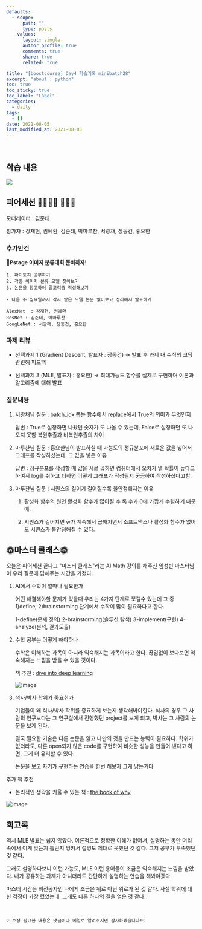 ```yaml
---
defaults:
  - scope:
      path: ""
      type: posts
    values:
      layout: single
      author_profile: true
      comments: true
      share: true
      related: true

title: "[boostcourse] Day4 학습기록_minibatch28"
excerpt: "about : python"
toc: true
toc_sticky: true
toc_label: "Label"
categories:
  - daily
tags:
  - []
date: 2021-08-05
last_modified_at: 2021-08-05
---
```

<br>

## 학습 내용

<a href="https://hongsusoo.github.io/ai_dlbasic/dl_RNN_basic"><img src="https://img.shields.io/badge/-RNN-red"/></a>


## 피어세션 👨‍👨‍👦‍👦 👨‍👨‍👦

모더레이터 : 김준태

참가자 : 강재현, 권예환, 김준태, 박마루찬, 서광채, 장동건, 홍요한

### 추가안건

**🌈Pstage 이미지 분류대회 준비하자!**

    1. 파이토치 공부하기
    2. 각종 이미지 분류 모델 찾아보기
    3. 논문을 참고하여 알고리즘 작성해보기

    - 다음 주 월요일까지 각자 맡은 모델 논문 읽어보고 정리해서 발표하기

    AlexNet  : 강재현, 권예환
    ResNet : 김준태, 박마루찬
    GoogLeNet : 서광채, 장동건, 홍요한


### 과제 리뷰

- 선택과제 1 (Gradient Descent, 발표자 : 장동건)
    → 발표 후 과제 내 수식의 코딩 관련해 피드백

- 선택과제 3 (MLE, 발표자 : 홍요한)
    → 최대가능도 함수를 실제로 구현하며 이론과 알고리즘에 대해 발표

### 질문내용


1. 서광채님 질문 : batch_idx 뽑는 함수에서 replace에서 True의 의미가 무엇인지

    답변 : True로 설정하면 나왔던 숫자가 또 나올 수 있는데, False로 설정하면 또 나오지 못함 복원추출과 비복원추출의 차이

2. 마루찬님 질문 : 홍요한님이 발표하실 때 가능도의 정규분포에 새로운 값을 넣어서 그래프를 작성하셨는데, 그 값을 넣은 이유 

     답변 : 정규분포를 작성할 때 값을 서로 곱하면 컴퓨터에서 오차가 낼 확률이 높다고 하여서 log를 취하고 더하면 어떻게 그래프가 작성될지 궁금하여 작성하셨다고함.

3. 마루찬님 질문 : 시퀀스의 길이기 길어질수록 불안정해지는 이유
    1. 활성화 함수의 원인
        활성화 함수가 많아질 수 록 수가 0에 가깝게 수렴하기 때문에.

    2. 시퀀스가 길어지면 w가 계속해서 곱해지면서 소프트맥스나 활성화 함수가 없어도 시퀀스가 불안정해질 수 있다.


## 🌞마스터 클래스🌞


오늘은 피어세션 끝나고 "마스터 클래스"라는 AI Math 강의를 해주신 임성빈 마스터님이 우리 질문에 답해주는 시간을 가졌다.

1. AI에서 수학이 얼마나 필요한가
    
    어떤 해결해야할 문제가 있을때 우리는 4가지 단계로 쪼갤수 있는데 그 중 1)define, 2)brainstorming 단계에서 수학이 많이 필요하다고 한다.
    
    1-define(문제 정의)
    2-brainstorming(솔루션 탐색)
    3-implement(구현)
    4-analyze(분석, 결과도출)

2. 수학 공부는 어떻게 해야하나

    수학은 이해하는 과목이 아니라 익숙해지는 과목이라고 한다. 끊임없이 보다보면 익숙해지는 느낌을 받을 수 있을 것이다.

    책 추천 : [dive into deep learning](https://www.d2l.ai/)

    ![image](https://user-images.githubusercontent.com/77658029/128591152-82fde015-60d6-4f96-b2c1-eca18a197220.png)

3. 석사/박사 학위가 중요한가

    기업들이 왜 석사/박사 학위를 중요하게 보는지 생각해봐야한다. 석사의 경우 그 사람의 연구보다는 그 연구실에서 진행했던 project를 보게 되고, 박사는 그 사람의 논문을 보게 된다. 

    결국 필요한 기술은 다른 논문을 읽고 나만의 것을 만드는 능력이 필요하다. 학위가 없더라도, 다른 open되지 않은 code를 구현하여 비슷한 성능을 만들어 낸다고 하면, 그게 더 유리할 수 있다. 

    논문을 보고 자기가 구현하는 연습을 한번 해보자 그게 남는거다


추가 책 추천
- 논리적인 생각을 키울 수 있는 책 : [the book of why](https://www.amazon.com/Book-Why-Science-Cause-Effect/dp/046509760X) 

![image](https://user-images.githubusercontent.com/77658029/128591371-29544422-5c13-4c8b-ae70-c88663855c13.png)


## 회고록

역시 MLE 발표는 쉽지 않았다. 이론적으로 정확한 이해가 없어서, 설명하는 동안 머리속에서 이게 맞는지 틀린지 엉켜서 설명도 제대로 못했던 것 같다. 그저 공부가 부족했던 것 같다.

그래도 설명하다보니 이런 가능도, MLE 이런 용어들이 조금은 익숙해지는 느낌을 받았다. 내가 공유하는 과제가 아니더라도 간단하게 설명하는 연습을 해봐야겠다. 

마스터 시간은 비전공자인 나에게 조금은 위로 아닌 위로가 된 것 같다. 사실 학위에 대한 걱정이 가장 컸었는데, 그래도 다른 하나의 길을 얻은 것 같다.


<br>

```
💡 수정 필요한 내용은 댓글이나 메일로 알려주시면 감사하겠습니다!💡 
```
